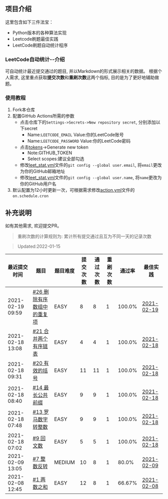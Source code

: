 ## 项目介绍
这里包含如下三件法宝：
- Python版本的各种算法实现
- Leetcode刷题最佳实践
- LeetCode刷题自动统计程序
### LeetCode自动统计--介绍
可自动统计最近提交通过的题目, 并以Markdown的形式展示相关的数据。
根据个人需求, 这里重点获取**提交次数**和**重刷次数**这两个指标, 目的是为了更好地辅助做题。
### 使用教程
1. Fork本仓库
2. 配置GitHub Actions所需的参数
    - 点击仓库下的`Settings->Secrets->New repository secret`, 分别添加以下secret
        - Name:`LEETCODE_EMAIL`  Value:你的LeetCode账号
        - Name:`LEETCODE_PASSWORD`  Value:你的LeetCode密码
    - 点击[tokens](https://github.com/settings/tokens)->Generate new token
        - Note:GITHUB_TOKEN
        - Select scopes:建议全部勾选
    - 修改[leet_stat.yml](.github/workflows/leet_stat.yml)文件的`git config --global user.email`, 将`email`更改为你的GitHub邮箱地址
    - 修改[leet_stat.yml](.github/workflows/leet_stat.yml)文件的`git config --global user.name`, 将`name`更改为你的GitHub用户名
3. 默认配置为12小时更新一次，可根据需求修改[action.yml](.github/workflows/leet_stat.yml)文件的`on.schedule.cron`
## 补充说明
如有其他需求, 欢迎提交PR。


> 重刷次数的计算规则为: 累计所有提交通过且互为不同一天的记录次数

> Updated:2022-01-15

| 最近提交时间 | 题目 | 题目难度 | 提交次数 | 通过次数 | 重刷次数 | 通过率 | 最佳实践 |
| ---- | ---- | ---- | ---- | ---- | ---- | ---- | ---- |
| 2021-02-19 09:59 | [#26 删除有序数组中的重复项](https://leetcode-cn.com/problems/remove-duplicates-from-sorted-array) | EASY | 8 | 8 | 1 | 100.0% | [2021-02-19](https://leetcode-cn.com/submissions/detail/146823997/) |
| 2021-02-18 13:08 | [#21 合并两个有序链表](https://leetcode-cn.com/problems/merge-two-sorted-lists) | EASY | 4 | 4 | 1 | 100.0% | [2021-02-18](https://leetcode-cn.com/submissions/detail/146588166/) |
| 2021-02-18 09:31 | [#20 有效的括号](https://leetcode-cn.com/problems/valid-parentheses) | EASY | 11 | 11 | 1 | 100.0% | [2021-02-18](https://leetcode-cn.com/submissions/detail/146534074/) |
| 2021-02-18 08:40 | [#14 最长公共前缀](https://leetcode-cn.com/problems/longest-common-prefix) | EASY | 9 | 9 | 1 | 100.0% | [2021-02-18](https://leetcode-cn.com/submissions/detail/146516727/) |
| 2021-02-18 07:48 | [#13 罗马数字转整数](https://leetcode-cn.com/problems/roman-to-integer) | EASY | 9 | 9 | 1 | 100.0% | [2021-02-18](https://leetcode-cn.com/submissions/detail/146498752/) |
| 2021-02-18 07:02 | [#9 回文数](https://leetcode-cn.com/problems/palindrome-number) | EASY | 5 | 5 | 1 | 100.0% | [2021-02-18](https://leetcode-cn.com/submissions/detail/146483127/) |
| 2021-02-09 13:05 | [#7 整数反转](https://leetcode-cn.com/problems/reverse-integer) | MEDIUM | 10 | 8 | 1 | 80.0% | [2021-02-09](https://leetcode-cn.com/submissions/detail/144995327/) |
| 2021-02-08 12:45 | [#1 两数之和](https://leetcode-cn.com/problems/two-sum) | EASY | 12 | 8 | 1 | 66.67% | [2021-02-08](https://leetcode-cn.com/submissions/detail/144761415/) |

